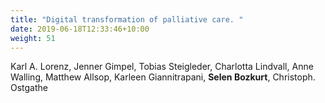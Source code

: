 ```yaml
---
title: "Digital transformation of palliative care. "
date: 2019-06-18T12:33:46+10:00
weight: 51
---
```


Karl A. Lorenz, Jenner Gimpel, Tobias Steigleder, Charlotta Lindvall, Anne Walling, Matthew Allsop, Karleen Giannitrapani, **Selen Bozkurt**, Christoph. Ostgathe